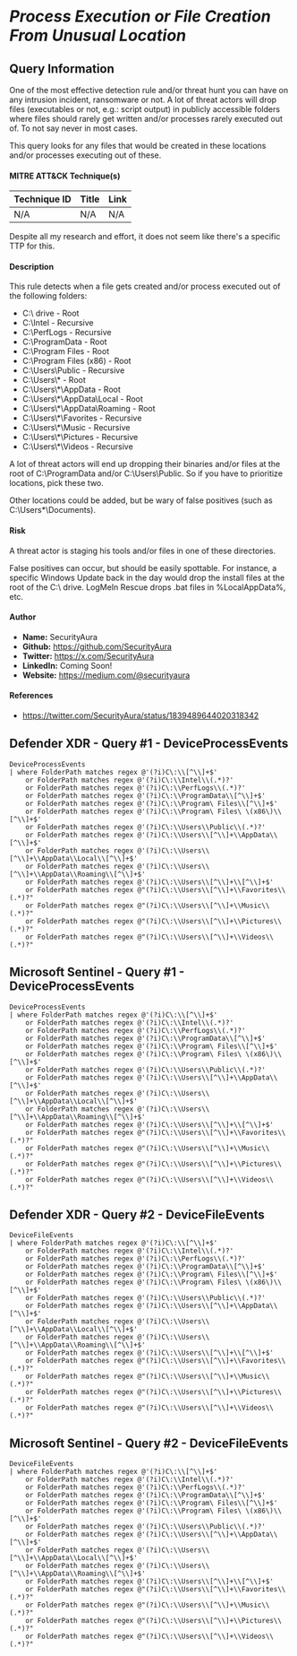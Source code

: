 # *Process Execution or File Creation From Unusual Location*

## Query Information

One of the most effective detection rule and/or threat hunt you can have on any intrusion incident, ransomware or not. A lot of threat actors will drop files (executables or not, e.g.: script output) in publicly accessible folders where files should rarely get written and/or processes rarely executed out of. To not say never in most cases.

This query looks for any files that would be created in these locations and/or processes executing out of these.

#### MITRE ATT&CK Technique(s)

| Technique ID | Title    | Link    |
| ---  | --- | --- |
| N/A | N/A | N/A |

Despite all my research and effort, it does not seem like there's a specific TTP for this.

#### Description

This rule detects when a file gets created and/or process executed out of the following folders:

- C:\ drive - Root
- C:\Intel - Recursive
- C:\PerfLogs - Recursive
- C:\ProgramData - Root
- C:\Program Files - Root
- C:\Program Files (x86) - Root
- C:\Users\Public - Recursive
- C:\Users\\* - Root
- C:\Users\\*\AppData - Root
- C:\Users\\*\AppData\Local - Root
- C:\Users\\*\AppData\Roaming - Root
- C:\Users\\*\Favorites - Recursive
- C:\Users\\*\Music - Recursive
- C:\Users\\*\Pictures - Recursive
- C:\Users\\*\Videos - Recursive

A lot of threat actors will end up dropping their binaries and/or files at the root of C:\ProgramData and/or C:\Users\Public. So if you have to prioritize locations, pick these two.

Other locations could be added, but be wary of false positives (such as C:\Users\*\Documents).

#### Risk

A threat actor is staging his tools and/or files in one of these directories.

False positives can occur, but should be easily spottable. For instance, a specific Windows Update back in the day would drop the install files at the root of the C:\ drive. LogMeIn Rescue drops .bat files in %LocalAppData%, etc.

#### Author <Optional>
- **Name:** SecurityAura
- **Github:** https://github.com/SecurityAura
- **Twitter:** https://x.com/SecurityAura
- **LinkedIn:** Coming Soon!
- **Website:** https://medium.com/@securityaura

#### References
- https://twitter.com/SecurityAura/status/1839489644020318342

## Defender XDR - Query #1 - DeviceProcessEvents
```KQL
DeviceProcessEvents
| where FolderPath matches regex @'(?i)C\:\\[^\\]+$'
    or FolderPath matches regex @'(?i)C\:\\Intel\\(.*)?'
    or FolderPath matches regex @'(?i)C\:\\PerfLogs\\(.*)?'
    or FolderPath matches regex @'(?i)C\:\\ProgramData\\[^\\]+$' 
    or FolderPath matches regex @'(?i)C\:\\Program\ Files\\[^\\]+$' 
    or FolderPath matches regex @'(?i)C\:\\Program\ Files\ \(x86\)\\[^\\]+$' 
    or FolderPath matches regex @'(?i)C\:\\Users\\Public\\(.*)?' 
    or FolderPath matches regex @'(?i)C\:\\Users\\[^\\]+\\AppData\\[^\\]+$'
    or FolderPath matches regex @'(?i)C\:\\Users\\[^\\]+\\AppData\\Local\\[^\\]+$' 
    or FolderPath matches regex @'(?i)C\:\\Users\\[^\\]+\\AppData\\Roaming\\[^\\]+$'
    or FolderPath matches regex @'(?i)C\:\\Users\\[^\\]+\\[^\\]+$'
    or FolderPath matches regex @"(?i)C\:\\Users\\[^\\]+\\Favorites\\(.*)?"
    or FolderPath matches regex @"(?i)C\:\\Users\\[^\\]+\\Music\\(.*)?"
    or FolderPath matches regex @"(?i)C\:\\Users\\[^\\]+\\Pictures\\(.*)?"
    or FolderPath matches regex @"(?i)C\:\\Users\\[^\\]+\\Videos\\(.*)?"
```
## Microsoft Sentinel - Query #1 - DeviceProcessEvents
```KQL
DeviceProcessEvents
| where FolderPath matches regex @'(?i)C\:\\[^\\]+$'
    or FolderPath matches regex @'(?i)C\:\\Intel\\(.*)?'
    or FolderPath matches regex @'(?i)C\:\\PerfLogs\\(.*)?'
    or FolderPath matches regex @'(?i)C\:\\ProgramData\\[^\\]+$' 
    or FolderPath matches regex @'(?i)C\:\\Program\ Files\\[^\\]+$' 
    or FolderPath matches regex @'(?i)C\:\\Program\ Files\ \(x86\)\\[^\\]+$' 
    or FolderPath matches regex @'(?i)C\:\\Users\\Public\\(.*)?' 
    or FolderPath matches regex @'(?i)C\:\\Users\\[^\\]+\\AppData\\[^\\]+$'
    or FolderPath matches regex @'(?i)C\:\\Users\\[^\\]+\\AppData\\Local\\[^\\]+$' 
    or FolderPath matches regex @'(?i)C\:\\Users\\[^\\]+\\AppData\\Roaming\\[^\\]+$'
    or FolderPath matches regex @'(?i)C\:\\Users\\[^\\]+\\[^\\]+$'
    or FolderPath matches regex @"(?i)C\:\\Users\\[^\\]+\\Favorites\\(.*)?"
    or FolderPath matches regex @"(?i)C\:\\Users\\[^\\]+\\Music\\(.*)?"
    or FolderPath matches regex @"(?i)C\:\\Users\\[^\\]+\\Pictures\\(.*)?"
    or FolderPath matches regex @"(?i)C\:\\Users\\[^\\]+\\Videos\\(.*)?"
```
## Defender XDR - Query #2 - DeviceFileEvents
```KQL
DeviceFileEvents
| where FolderPath matches regex @'(?i)C\:\\[^\\]+$'
    or FolderPath matches regex @'(?i)C\:\\Intel\\(.*)?'
    or FolderPath matches regex @'(?i)C\:\\PerfLogs\\(.*)?'
    or FolderPath matches regex @'(?i)C\:\\ProgramData\\[^\\]+$' 
    or FolderPath matches regex @'(?i)C\:\\Program\ Files\\[^\\]+$' 
    or FolderPath matches regex @'(?i)C\:\\Program\ Files\ \(x86\)\\[^\\]+$' 
    or FolderPath matches regex @'(?i)C\:\\Users\\Public\\(.*)?' 
    or FolderPath matches regex @'(?i)C\:\\Users\\[^\\]+\\AppData\\[^\\]+$'
    or FolderPath matches regex @'(?i)C\:\\Users\\[^\\]+\\AppData\\Local\\[^\\]+$' 
    or FolderPath matches regex @'(?i)C\:\\Users\\[^\\]+\\AppData\\Roaming\\[^\\]+$'
    or FolderPath matches regex @'(?i)C\:\\Users\\[^\\]+\\[^\\]+$'
    or FolderPath matches regex @"(?i)C\:\\Users\\[^\\]+\\Favorites\\(.*)?"
    or FolderPath matches regex @"(?i)C\:\\Users\\[^\\]+\\Music\\(.*)?"
    or FolderPath matches regex @"(?i)C\:\\Users\\[^\\]+\\Pictures\\(.*)?"
    or FolderPath matches regex @"(?i)C\:\\Users\\[^\\]+\\Videos\\(.*)?"
```
## Microsoft Sentinel - Query #2 - DeviceFileEvents
```KQL
DeviceFileEvents
| where FolderPath matches regex @'(?i)C\:\\[^\\]+$'
    or FolderPath matches regex @'(?i)C\:\\Intel\\(.*)?'
    or FolderPath matches regex @'(?i)C\:\\PerfLogs\\(.*)?'
    or FolderPath matches regex @'(?i)C\:\\ProgramData\\[^\\]+$' 
    or FolderPath matches regex @'(?i)C\:\\Program\ Files\\[^\\]+$' 
    or FolderPath matches regex @'(?i)C\:\\Program\ Files\ \(x86\)\\[^\\]+$' 
    or FolderPath matches regex @'(?i)C\:\\Users\\Public\\(.*)?' 
    or FolderPath matches regex @'(?i)C\:\\Users\\[^\\]+\\AppData\\[^\\]+$'
    or FolderPath matches regex @'(?i)C\:\\Users\\[^\\]+\\AppData\\Local\\[^\\]+$' 
    or FolderPath matches regex @'(?i)C\:\\Users\\[^\\]+\\AppData\\Roaming\\[^\\]+$'
    or FolderPath matches regex @'(?i)C\:\\Users\\[^\\]+\\[^\\]+$'
    or FolderPath matches regex @"(?i)C\:\\Users\\[^\\]+\\Favorites\\(.*)?"
    or FolderPath matches regex @"(?i)C\:\\Users\\[^\\]+\\Music\\(.*)?"
    or FolderPath matches regex @"(?i)C\:\\Users\\[^\\]+\\Pictures\\(.*)?"
    or FolderPath matches regex @"(?i)C\:\\Users\\[^\\]+\\Videos\\(.*)?"
```
